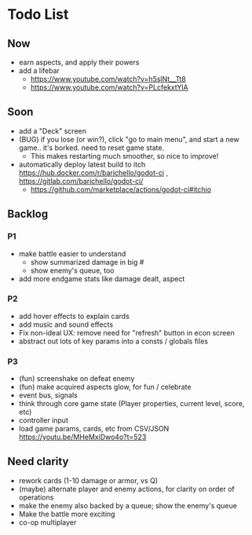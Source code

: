 # Todo List

## Now

- earn aspects, and apply their powers
- add a lifebar
  - https://www.youtube.com/watch?v=h5slNt__Tt8
  - https://www.youtube.com/watch?v=PLcfekxtYlA

## Soon

- add a "Deck" screen
- (BUG) if you lose (or win?), click "go to main menu", and start a new game.. it's borked. need to reset game state.
  - This makes restarting much smoother, so nice to improve!
- automatically deploy latest build to itch  https://hub.docker.com/r/barichello/godot-ci , https://gitlab.com/barichello/godot-ci/
  - https://github.com/marketplace/actions/godot-ci#itchio

## Backlog

### P1

- make battle easier to understand
  - show summarized damage in big #
  - show enemy's queue, too
- add more endgame stats like damage dealt, aspect

### P2

- add hover effects to explain cards
- add music and sound effects
- Fix non-ideal UX:  remove need for "refresh" button in econ screen
- abstract out lots of key params into a consts / globals files

### P3
- (fun) screenshake on defeat enemy
- (fun) make acquired aspects glow, for fun / celebrate
- event bus, signals
- think through core game state (Player properties, current level, score, etc)
- controller input
- load game params, cards, etc from CSV/JSON https://youtu.be/MHeMxiDwo4o?t=523

## Need clarity

- rework cards (1-10 damage or armor, vs Q)
- (maybe) alternate player and enemy actions, for clarity on order of operations
- make the enemy also backed by a queue; show the enemy's queue
- Make the battle more exciting
- co-op multiplayer


